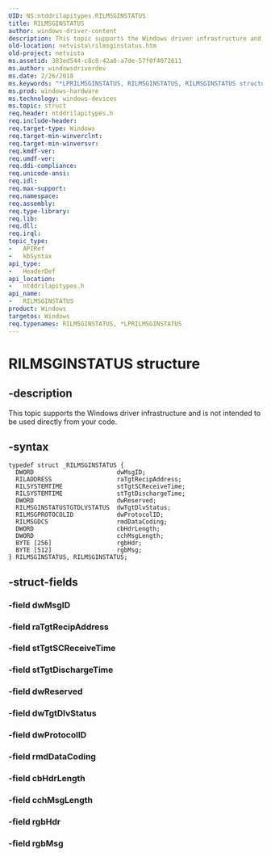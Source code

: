 ```yaml
---
UID: NS:ntddrilapitypes.RILMSGINSTATUS
title: RILMSGINSTATUS
author: windows-driver-content
description: This topic supports the Windows driver infrastructure and is not intended to be used directly from your code.
old-location: netvista\rilmsginstatus.htm
old-project: netvista
ms.assetid: 383ed544-c8c8-42a0-a7de-57f0f4072611
ms.author: windowsdriverdev
ms.date: 2/26/2018
ms.keywords: "*LPRILMSGINSTATUS, RILMSGINSTATUS, RILMSGINSTATUS structure [Network Drivers Starting with Windows Vista], netvista.rilmsginstatus, ntddrilapitypes/RILMSGINSTATUS"
ms.prod: windows-hardware
ms.technology: windows-devices
ms.topic: struct
req.header: ntddrilapitypes.h
req.include-header: 
req.target-type: Windows
req.target-min-winverclnt: 
req.target-min-winversvr: 
req.kmdf-ver: 
req.umdf-ver: 
req.ddi-compliance: 
req.unicode-ansi: 
req.idl: 
req.max-support: 
req.namespace: 
req.assembly: 
req.type-library: 
req.lib: 
req.dll: 
req.irql: 
topic_type:
-	APIRef
-	kbSyntax
api_type:
-	HeaderDef
api_location:
-	ntddrilapitypes.h
api_name:
-	RILMSGINSTATUS
product: Windows
targetos: Windows
req.typenames: RILMSGINSTATUS, *LPRILMSGINSTATUS
---
```


# RILMSGINSTATUS structure


## -description


This topic supports the Windows driver infrastructure and is not intended to be used directly from your code.


## -syntax


````
typedef struct _RILMSGINSTATUS {
  DWORD                       dwMsgID;
  RILADDRESS                  raTgtRecipAddress;
  RILSYSTEMTIME               stTgtSCReceiveTime;
  RILSYSTEMTIME               stTgtDischargeTime;
  DWORD                       dwReserved;
  RILMSGINSTATUSTGTDLVSTATUS  dwTgtDlvStatus;
  RILMSGPROTOCOLID            dwProtocolID;
  RILMSGDCS                   rmdDataCoding;
  DWORD                       cbHdrLength;
  DWORD                       cchMsgLength;
  BYTE [256]                  rgbHdr;
  BYTE [512]                  rgbMsg;
} RILMSGINSTATUS, RILMSGINSTATUS;
````


## -struct-fields




### -field dwMsgID


### -field raTgtRecipAddress


### -field stTgtSCReceiveTime


### -field stTgtDischargeTime


### -field dwReserved


### -field dwTgtDlvStatus


### -field dwProtocolID


### -field rmdDataCoding


### -field cbHdrLength


### -field cchMsgLength


### -field rgbHdr


### -field rgbMsg

